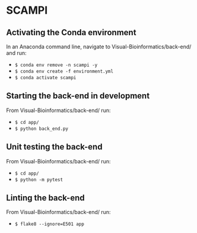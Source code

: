 # SCAMPI

## Activating the Conda environment
In an Anaconda command line, navigate to Visual-Bioinformatics/back-end/ and run:
* `$ conda env remove -n scampi -y`
* `$ conda env create -f environment.yml`
* `$ conda activate scampi`

## Starting the back-end in development
From Visual-Bioinformatics/back-end/ run:
* `$ cd app/`
* `$ python back_end.py`

## Unit testing the back-end
From Visual-Bioinformatics/back-end/ run:
* `$ cd app/`
* `$ python -m pytest`

## Linting the back-end
From Visual-Bioinformatics/back-end/ run:
* `$ flake8 --ignore=E501 app`
